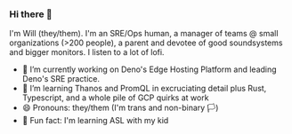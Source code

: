 ### Hi there 👋

I'm Will (they/them). I'm an SRE/Ops human, a manager of teams @ small organizations (>200 people), a parent and devotee of good soundsystems and bigger monitors. I listen to a lot of lofi. 

- 🔭 I’m currently working on Deno's Edge Hosting Platform and leading Deno's SRE practice.
- 🌱 I’m learning Thanos and PromQL in excruciating detail plus Rust, Typescript, and a whole pile of GCP quirks at work
- 😄 Pronouns: they/them (I'm trans and non-binary 🏳️‍)
- 🧏 Fun fact: I'm learning ASL with my kid

